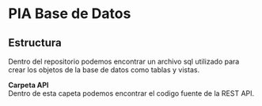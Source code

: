# PIA Base de Datos

## Estructura
Dentro del repositorio podemos encontrar un archivo sql utilizado para crear los objetos de la base de datos como tablas y vistas.

**Carpeta API** <br>
Dentro de esta capeta podemos encontrar el codigo fuente de la REST API.
